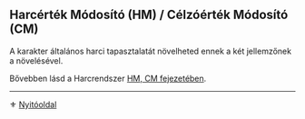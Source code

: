 ## Harcérték Módosító (HM) / Célzóérték Módosító (CM)

A karakter általános harci tapasztalatát növelheted ennek a két jellemzőnek a növelésével.

Bővebben lásd a Harcrendszer [HM, CM fejezetében](062_04_hm_cm.md).

---

⚜️ [Nyitóoldal](start.md#6-harcrendszer-%EF%B8%8F)
